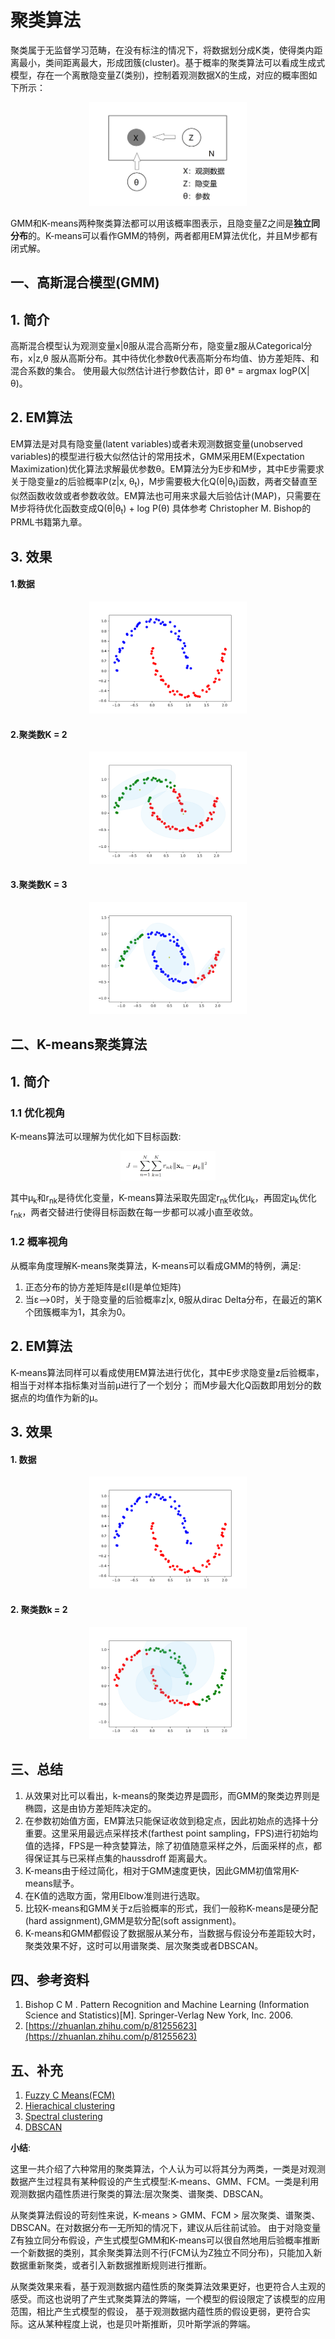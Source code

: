 # 聚类算法
聚类属于无监督学习范畴，在没有标注的情况下，将数据划分成K类，使得类内距离最小，类间距离最大，形成团簇(cluster)。基于概率的聚类算法可以看成生成式模型，存在一个离散隐变量Z(类别)，控制着观测数据X的生成，对应的概率图如下所示：

<p align="center"><img src="resources/KMeans_GMM/clustering_PGM.png" width=50%></p>

GMM和K-means两种聚类算法都可以用该概率图表示，且隐变量Z之间是**独立同分布**的。K-means可以看作GMM的特例，两者都用EM算法优化，并且M步都有闭式解。

## 一、高斯混合模型(GMM)
## 1. 简介
高斯混合模型认为观测变量x|θ服从混合高斯分布，隐变量z服从Categorical分布，x|z,θ 服从高斯分布。其中待优化参数θ代表高斯分布均值、协方差矩阵、和混合系数的集合。
使用最大似然估计进行参数估计，即 θ* = argmax logP(X|θ)。 
## 2. EM算法
EM算法是对具有隐变量(latent variables)或者未观测数据变量(unobserved variables)的模型进行极大似然估计的常用技术，GMM采用EM(Expectation Maximization)优化算法求解最优参数θ。EM算法分为E步和M步，其中E步需要求关于隐变量z的后验概率P(z|x, θ<sub>t</sub>)，M步需要极大化Q(θ|θ<sub>t</sub>)函数，两者交替直至似然函数收敛或者参数收敛。EM算法也可用来求最大后验估计(MAP)，只需要在M步将待优化函数变成Q(θ|θ<sub>t</sub>) + log P(θ) 具体参考 Christopher M. Bishop的PRML书籍第九章。
## 3. 效果
#### 1.数据

<p align="center"><img src="result/data.png" width=50%></p>

#### 2.聚类数K = 2

<p align="center"><img src="result/GMM/GMM_2.png" width=50%></p>

#### 3.聚类数K = 3

<p align="center"><img src="result/GMM/GMM_3.png" width=50%></p>

## 二、K-means聚类算法
## 1. 简介
### 1.1 优化视角
K-means算法可以理解为优化如下目标函数:

<p align="center"><img src="resources/KMeans_GMM/KMeans_loss_function.jpg" width=30%></p>

其中μ<sub>k</sub>和r<sub>nk</sub>是待优化变量，K-means算法采取先固定r<sub>nk</sub>优化μ<sub>k</sub>，再固定μ<sub>k</sub>优化r<sub>nk</sub>，两者交替进行使得目标函数在每一步都可以减小直至收敛。

### 1.2 概率视角
从概率角度理解K-means聚类算法，K-means可以看成GMM的特例，满足:
1. 正态分布的协方差矩阵是εI(I是单位矩阵)
2. 当ε-->0时，关于隐变量的后验概率z|x, θ服从dirac Delta分布，在最近的第K个团簇概率为1，其余为0。

## 2. EM算法
K-means算法同样可以看成使用EM算法进行优化，其中E步求隐变量z后验概率，相当于对样本指标集对当前μ进行了一个划分； 而M步最大化Q函数即用划分的数据点的均值作为新的μ。


## 3. 效果
#### 1. 数据

<p align="center"><img src="result/data.png" width=50%></p>

#### 2. 聚类数k = 2

<p align="center"><img src="result/kmeans/kmeans_2.png" width=50%></p>

## 三、总结
1. 从效果对比可以看出，k-means的聚类边界是圆形，而GMM的聚类边界则是椭圆，这是由协方差矩阵决定的。
2. 在参数初始值方面，EM算法只能保证收敛到稳定点，因此初始点的选择十分重要。这里采用最远点采样技术(farthest point sampling，FPS)进行初始均值的选择，FPS是一种贪婪算法，除了初值随意采样之外，后面采样的点，都得保证其与已采样点集的haussdroff 距离最大。
3. K-means由于经过简化，相对于GMM速度更快，因此GMM初值常用K-means赋予。
4. 在K值的选取方面，常用Elbow准则进行选取。
5. 比较K-means和GMM关于z后验概率的形式，我们一般称K-means是硬分配(hard assignment),GMM是软分配(soft assignment)。
6. K-means和GMM都假设了数据服从某分布，当数据与假设分布差距较大时，聚类效果不好，这时可以用谱聚类、层次聚类或者DBSCAN。

## 四、参考资料
1. Bishop C M . Pattern Recognition and Machine Learning (Information Science and Statistics)[M]. Springer-Verlag New York, Inc. 2006.
2. [https://zhuanlan.zhihu.com/p/81255623](https://zhuanlan.zhihu.com/p/81255623)

## 五、补充
1. [Fuzzy C Means(FCM)](docs/FCM.md)
2. [Hierachical clustering ](docs/HC.md)
3. [Spectral clustering ](docs/SC.md)
4. [DBSCAN](docs/DBSCAN.md)

****小结****:

这里一共介绍了六种常用的聚类算法，个人认为可以将其分为两类，一类是对观测数据产生过程具有某种假设的产生式模型:K-means、GMM、FCM。一类是利用观测数据内蕴性质进行聚类的算法:层次聚类、谱聚类、DBSCAN。

从聚类算法假设的苛刻性来说，K-means > GMM、FCM > 层次聚类、谱聚类、DBSCAN。在对数据分布一无所知的情况下，建议从后往前试验。
由于对隐变量Z有独立同分布假设，产生式模型GMM和K-means可以很自然地用后验概率推断一个新数据的类别，其余聚类算法则不行(FCM认为Z独立不同分布)，只能加入新数据重新聚类，或者引入新数据推断规则进行推断。

从聚类效果来看，基于观测数据内蕴性质的聚类算法效果更好，也更符合人主观的感受。而这也说明了产生式聚类算法的弊端，一个模型的假设限定了该模型的应用范围，相比产生式模型的假设，
基于观测数据内蕴性质的假设更弱，更符合实际。这从某种程度上说，也是贝叶斯推断，贝叶斯学派的弊端。



